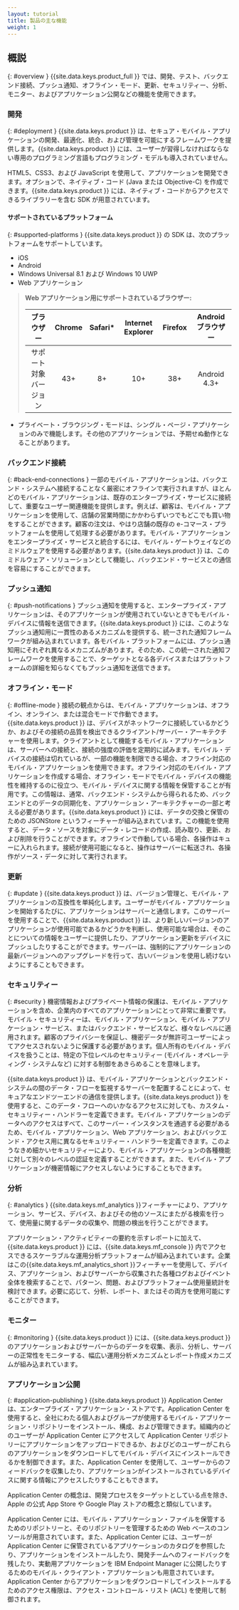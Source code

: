 ```yaml
---
layout: tutorial
title: 製品の主な機能
weight: 1
---
```

<!-- NLS_CHARSET=UTF-8 -->
## 概説
{: #overview }
{{site.data.keys.product_full }} では、開発、テスト、バックエンド接続、プッシュ通知、オフライン・モード、更新、セキュリティー、分析、モニター、およびアプリケーション公開などの機能を使用できます。

### 開発
{: #deployment }
{{site.data.keys.product }} は、セキュア・モバイル・アプリケーションの開発、最適化、統合、および管理を可能にするフレームワークを提供します。{{site.data.keys.product }} には、ユーザーが習得しなければならない専用のプログラミング言語もプログラミング・モデルも導入されていません。

HTML5、CSS3、および JavaScript を使用して、アプリケーションを開発できます。オプションで、ネイティブ・コード  (Java または Objective-C) を作成できます。{{site.data.keys.product }} には、ネイティブ・コードからアクセスできるライブラリーを含む SDK が用意されています。

#### サポートされているプラットフォーム
{: #supported-platforms }
{{site.data.keys.product }} の SDK は、次のプラットフォームをサポートしています。

* iOS
* Android
* Windows Universal 8.1 および Windows 10 UWP
* Web アプリケーション

> **Web アプリケーション用にサポートされているブラウザー:**
> 
> |       ブラウザー       | Chrome | Safari* | Internet Explorer | Firefox | Android ブラウザー |
> |:-----------------:|:------:|:-------:|:-----------------:|:-------:|:---------------:|
> | サポート対象バージョン |   43+  |    8+   |        10+        |   38+   |    Android 4.3+    |

* プライベート・ブラウジング・モードは、シングル・ページ・アプリケーションのみで機能します。その他のアプリケーションでは、予期せぬ動作となることがあります。

### バックエンド接続
{: #back-end-connections }
一部のモバイル・アプリケーションは、バックエンド・システムへ接続することなく厳密にオフラインで実行されますが、ほとんどのモバイル・アプリケーションは、既存のエンタープライズ・サービスに接続して、重要なユーザー関連機能を提供します。例えば、顧客は、モバイル・アプリケーションを使用して、店舗の営業時間にかかわらずいつでもどこでも買い物をすることができます。顧客の注文は、やはり店舗の既存の e-コマース・プラットフォームを使用して処理する必要があります。モバイル・アプリケーションをエンタープライズ・サービスと統合するには、モバイル・ゲートウェイなどのミドルウェアを使用する必要があります。{{site.data.keys.product }} は、このミドルウェア・ソリューションとして機能し、バックエンド・サービスとの通信を容易にすることができます。

### プッシュ通知
{: #push-notifications }
プッシュ通知を使用すると、エンタープライズ・アプリケーションは、そのアプリケーションが使用されていないときでもモバイル・デバイスに情報を送信できます。{{site.data.keys.product }} には、このようなプッシュ通知用に一貫性のあるメカニズムを提供する、統一された通知フレームワークが組み込まれています。各モバイル・プラットフォームには、プッシュ通知用にそれぞれ異なるメカニズムがあります。そのため、この統一された通知フレームワークを使用することで、ターゲットとなる各デバイスまたはプラットフォームの詳細を知らなくてもプッシュ通知を送信できます。

### オフライン・モード
{: #offline-mode }
接続の観点からは、モバイル・アプリケーションは、オフライン、オンライン、または混合モードで作動できます。{{site.data.keys.product }} は、デバイスがネットワークに接続しているかどうか、およびその接続の品質を検出できるクライアント/サーバー・アーキテクチャーを使用します。クライアントとして機能するモバイル・アプリケーションは、サーバーへの接続と、接続の強度の評価を定期的に試みます。モバイル・デバイスの接続は切れているが、一部の機能を制限できる場合、オフライン対応のモバイル・アプリケーションを使用できます。オフライン対応のモバイル・アプリケーションを作成する場合、オフライン・モードでモバイル・デバイスの機能性を維持するのに役立つ、モバイル・デバイスに関する情報を保管することが有用です。この情報は、通常、バックエンド・システムから得られるため、バックエンドとのデータの同期化を、アプリケーション・アーキテクチャーの一部と考える必要があります。{{site.data.keys.product }} には、データの交換と保管のための JSONStore というフィーチャーが組み込まれています。この機能を使用すると、データ・ソースを対象にデータ・レコードの作成、読み取り、更新、および削除を行うことができます。オフラインで作動している場合、各操作はキューに入れられます。接続が使用可能になると、操作はサーバーに転送され、各操作がソース・データに対して実行されます。

### 更新
{: #update }
{{site.data.keys.product }} は、バージョン管理と、モバイル・アプリケーションの互換性を単純化します。ユーザーがモバイル・アプリケーションを開始するたびに、アプリケーションはサーバーと通信します。このサーバーを使用することで、{{site.data.keys.product }} は、より新しいバージョンのアプリケーションが使用可能であるかどうかを判断し、使用可能な場合は、そのことについての情報をユーザーに提供したり、アプリケーション更新をデバイスにプッシュしたりすることができます。サーバーは、強制的にアプリケーションの最新バージョンへのアップグレードを行って、古いバージョンを使用し続けないようにすることもできます。

### セキュリティー
{: #security }
機密情報およびプライベート情報の保護は、モバイル・アプリケーションを含め、企業内のすべてのアプリケーションにとって非常に重要です。モバイル・セキュリティーは、モバイル・アプリケーション、モバイル・アプリケーション・サービス、またはバックエンド・サービスなど、様々なレベルに適用されます。顧客のプライバシーを保証し、機密データが無許可ユーザーによってアクセスされないように保護する必要があります。個人所有のモバイル・デバイスを扱うことは、特定の下位レベルのセキュリティー (モバイル・オペレーティング・システムなど) に対する制御をあきらめることを意味します。

{{site.data.keys.product }} は、モバイル・アプリケーションとバックエンド・システムの間のデータ・フローを監視するサーバーを配置することによって、セキュアなエンドツーエンドの通信を提供します。{{site.data.keys.product }} を使用すると、このデータ・フローへのいかなるアクセスに対しても、カスタム・セキュリティー・ハンドラーを定義できます。モバイル・アプリケーションのデータへのアクセスはすべて、このサーバー・インスタンスを通過する必要があるため、モバイル・アプリケーション、Web アプリケーション、およびバックエンド・アクセス用に異なるセキュリティー・ハンドラーを定義できます。このようなきめ細かいセキュリティーにより、モバイル・アプリケーションの各種機能に対して別々のレベルの認証を定義することができます。また、モバイル・アプリケーションが機密情報にアクセスしないようにすることもできます。

### 分析
{: #analytics }
{{site.data.keys.mf_analytics }}フィーチャーにより、アプリケーション、サービス、デバイス、およびその他のソースにまたがる検索を行って、使用量に関するデータの収集や、問題の検出を行うことができます。

アプリケーション・アクティビティーの要約を示すレポートに加えて、{{site.data.keys.product }} には、{{site.data.keys.mf_console }} 内でアクセスできるスケーラブルな運用分析プラットフォームが組み込まれています。企業はこの{{site.data.keys.mf_analytics_short }}フィーチャーを使用して、デバイス、アプリケーション、およびサーバーから収集された各種ログおよびイベント全体を検索することで、パターン、問題、およびプラットフォーム使用量統計を検討できます。必要に応じて、分析、レポート、またはその両方を使用可能にすることができます。

### モニター
{: #monitoring }
{{site.data.keys.product }} には、{{site.data.keys.product }}  のアプリケーションおよびサーバーからのデータを収集、表示、分析し、サーバーの正常性をモニターする、幅広い運用分析メカニズムとレポート作成メカニズムが組み込まれています。

### アプリケーション公開
{: #application-publishing }
{{site.data.keys.product }} Application Center は、エンタープライズ・アプリケーション・ストアです。Application Center を使用すると、全社にわたる個人およびグループが使用するモバイル・アプリケーション・リポジトリーをインストール、構成、および管理できます。組織内のどのユーザーが Application Center にアクセスして Application Center リポジトリーにアプリケーションをアップロードできるか、およびどのユーザーがこれらのアプリケーションをダウンロードしてモバイル・デバイスにインストールできるかを制御できます。また、Application Center を使用して、ユーザーからのフィードバックを収集したり、アプリケーションがインストールされているデバイスに関する情報にアクセスしたりすることもできます。

Application Center の概念は、開発プロセスをターゲットとしている点を除き、Apple の公式 App Store や Google Play ストアの概念と類似しています。

Application Center には、モバイル・アプリケーション・ファイルを保管するためのリポジトリーと、そのリポジトリーを管理するための Web ベースのコンソールが用意されています。また、Application Center には、ユーザーが Application Center に保管されているアプリケーションのカタログを参照したり、アプリケーションをインストールしたり、開発チームへのフィードバックを残したり、実動用アプリケーションを IBM Endpoint Manager に公開したりするためのモバイル・クライアント・アプリケーションも用意されています。Application Center からアプリケーションをダウンロードしてインストールするためのアクセス権限は、アクセス・コントロール・リスト (ACL) を使用して制御されます。
